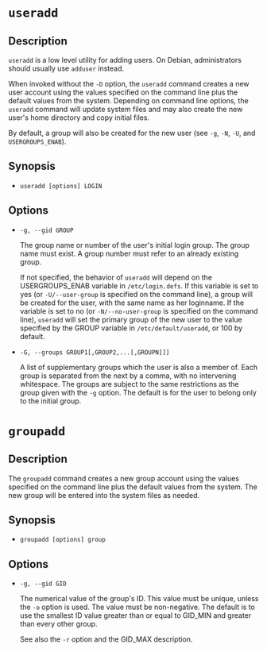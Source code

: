 # `useradd`

## Description

`useradd` is a low level utility for adding users. On Debian, administrators should usually use `adduser` instead.

When invoked without the `-D` option, the `useradd` command creates a new user account using the values specified on the command line plus the default values from the system. Depending on command line options, the `useradd` command will update system files and may also create the new user's home directory and copy initial files.

By default, a group will also be created for the new user (see `-g`, `-N`, `-U`, and `USERGROUPS_ENAB`).

## Synopsis

- `useradd [options] LOGIN`

## Options

- `-g, --gid GROUP`

    The group name or number of the user's initial login group. The group name must exist. A group number must refer to an already existing group.

    If not specified, the behavior of `useradd` will depend on the USERGROUPS_ENAB variable in `/etc/login.defs`. If this variable is set to yes (or `-U/--user-group` is specified on the command line), a group will be created for the user, with the same name as her loginname. If the variable is set to no (or `-N/--no-user-group` is specified on the command line), `useradd` will set the primary group of the new user to the value specified by the GROUP variable in `/etc/default/useradd`, or 100 by default.

- `-G, --groups GROUP1[,GROUP2,...[,GROUPN]]]`

    A list of supplementary groups which the user is also a member of. Each group is separated from the next by a comma, with no intervening whitespace. The groups are subject to the same restrictions as the group given with the `-g` option. The default is for the user to belong only to the initial group.

# `groupadd`

## Description

The `groupadd` command creates a new group account using the values specified on the command line plus the default values from the system. The new group will be entered into the system files as needed.

## Synopsis

- `groupadd [options] group`

## Options

- `-g, --gid GID`

    The numerical value of the group's ID. This value must be unique, unless the `-o` option is used. The value must be non-negative. The default is to use the smallest ID value greater than or equal to GID_MIN and greater than every other group.

    See also the `-r` option and the GID_MAX description.
